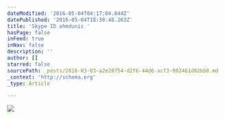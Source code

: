 ```yaml
---
dateModified: '2016-05-04T04:17:04.844Z'
datePublished: '2016-05-04T18:38:48.263Z'
title: 'Skype ID ahmdunis '
hasPage: false
inFeed: true
inNav: false
description: ''
author: []
starred: false
sourcePath: _posts/2016-03-03-a2e28754-d2f6-44d6-acf3-002461d02bb8.md
_context: 'http://schema.org'
_type: Article

---
```

![](https://the-grid-user-content.s3-us-west-2.amazonaws.com/686878ea-ddc9-491e-9719-82f8a960551a.jpg)